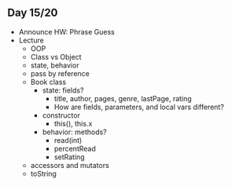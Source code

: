## Day 15/20

+ Announce HW: Phrase Guess
+ Lecture
  - OOP
  - Class vs Object
  - state, behavior
  - pass by reference
  - Book class
    - state: fields?
      - title, author, pages, genre, lastPage, rating
      - How are fields, parameters, and local vars different?
    - constructor
      - this(), this.x
    - behavior: methods?
      - read(int)
      - percentRead
      - setRating
  - accessors and mutators
  - toString
